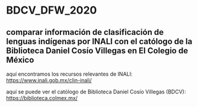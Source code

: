 # BDCV_DFW_2020
**comparar información de clasificación de lenguas indígenas por INALI con el católogo de la Biblioteca Daniel Cosío Villegas en El Colegio de México**
---

aquí encontramos los recursos relevantes de INALI: https://www.inali.gob.mx/clin-inali/


aquí se puede ver el católogo de Biblioteca Daniel Cosío Villegas (BDCV): https://biblioteca.colmex.mx/
